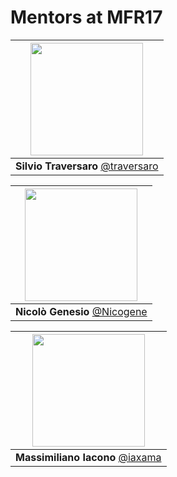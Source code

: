 # Mentors at MFR17

|[<img src="https://github.com/traversaro.png" width="180">](https://github.com/traversaro)|
|:---:|
| **Silvio Traversaro** [@traversaro](https://github.com/traversaro)|

|[<img src="https://github.com/Nicogene.png" width="180">](https://github.com/Nicogene)|
|:---:|
| **Nicolò Genesio** [@Nicogene](https://github.com/Nicogene)|

|[<img src="https://github.com/iaxama.png" width="180">](https://github.com/iaxama)|
|:---:|
| **Massimiliano Iacono** [@iaxama](https://github.com/iaxama)|
